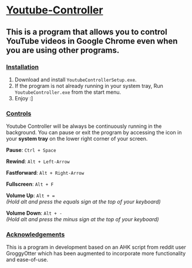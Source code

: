 # <ins>Youtube-Controller</ins>
## This is a program that allows you to control YouTube videos in Google Chrome even when you are using other programs.

### <ins>Installation</ins>

1. Download and install `YoutubeControllerSetup.exe`.  
2. If the program is not already running in your system tray, Run `YoutubeController.exe` from the start menu.
3. Enjoy :]

### <ins>Controls</ins>

Youtube Controller will be always be continuously running in the background. You can pause or exit the program by accessing the icon in your **system tray** on the lower right corner of your screen.

**Pause**: `Ctrl + Space`

**Rewind**: `Alt + Left-Arrow`

**Fastforward**: `Alt + Right-Arrow`

**Fullscreen**: `Alt + F`

**Volume Up**: `Alt + =`  
*(Hold alt and press the equals sign at the top of your keyboard)*

**Volume Down**: `Alt + -`  
*(Hold alt and press the minus sign at the top of your keyboard)*

### <ins>Acknowledgements</ins>
This is a program in development based on an AHK script from reddit user GroggyOtter which has been augmented to incorporate more functionality and ease-of-use.
